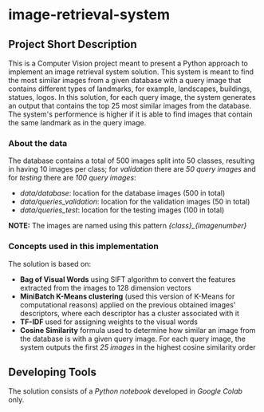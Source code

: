 # image-retrieval-system

## Project Short Description
This is a Computer Vision project meant to present a Python approach to implement an image retrieval system solution. This system is meant to find the most
similar images from a given database with a query image that contains different types of landmarks, for example, landscapes, buildings, statues, logos. In this solution,
for each query image, the system generates an output that contains the top 25 most similar images from the database. The system's performence is higher if it is able to
find images that contain the same landmark as in the query image.

### About the data
The database contains a total of 500 images split into 50 classes, resulting in having 10 images per class; for *validation* there are *50 query images* and
for *testing* there are *100 query images*:
- *data/database*: location for the database images (500 in total)
- *data/queries_validation*: location for the validation images (50 in total)
- *data/queries_test*: location for the testing images (100 in total)

**NOTE:** The images are named using this pattern *{class}_{imagenumber}*


### Concepts used in this implementation
The solution is based on:
* <b>Bag of Visual Words</b> using SIFT algorithm to convert the features extracted from the images to 128 dimension vectors
* <b>MiniBatch K-Means clustering</b> (used this version of K-Means for computational reasons) applied on the previous 
  obtained images' descriptors, where each descriptor has a cluster associated with it
* <b>TF-IDF</b> used for assigning weights to the visual words
* <b>Cosine Similarity</b> formula used to determine how similar an image from the database is with a given query image. For each query image, the system outputs
  the first *25 images* in the highest cosine similarity order
  
## Developing Tools
The solution consists of a *Python notebook* developed in *Google Colab* only.
